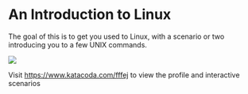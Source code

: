 # An Introduction to Linux

The goal of this is to get you used to Linux, with a scenario or two introducing you to a few UNIX commands.

[![](http://shields.katacoda.com/katacoda/fffej/count.svg)](https://www.katacoda.com/fffej "Get your profile on Katacoda.com")

Visit https://www.katacoda.com/fffej to view the profile and interactive scenarios
